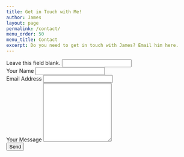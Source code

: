 ```yaml
---
title: Get in Touch with Me!
author: James
layout: page
permalink: /contact/
menu_order: 50
menu_title: Contact
excerpt: Do you need to get in touch with James? Email him here.
---
```


<div id="form-message"></div>
<form class="form form--contact" id="contact-form" method="POST" action="https://api.jdsteinbach.com/mail/">
  <div class="catch-flies hidden" aria-hidden="true">
    <label for="web">Leave this field blank.</label>
    <input type="text" id="web" class="sweetinput" name="web" />
  </div>
  <div class="form__field">
    <label class="form__label" for="name">Your Name</label>
    <input type="text" id="name" class="form__input form__input--name" name="name" required />
  </div>
  <div class="form__field">
    <label class="form__label" for="email">Email Address</label>
    <input type="email" class="form__input form__input--email" id="email" name="email" required />
  </div>
  <div class="form__field">
    <label class="form__label" for="message">Your Message</label>
    <textarea name="message" id="message" rows="10" class="form__input form__input--message" required></textarea>
  </div>
  <button class="form__submit" type="submit">Send</button>
</form>
